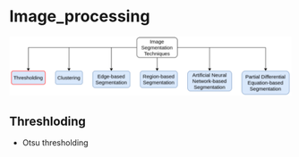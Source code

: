 # Image_processing

<img src = '/image/image_seg_types.png'>


## Threshloding

- Otsu thresholding
